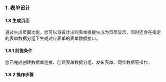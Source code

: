 ### 1. 表单设计

#### 1.8 生成页面

通过生成页面功能，您可以将设计出的表单直接生成为页面显示，同时还会在指定的表单数据分组下生成对应表单的表单数据接口。

#### 1.8.1 前提条件

您已完成创建数据库连接、创建表单数据分组、发布表单、同步数据等操作。

#### 1.8.2 操作步骤
